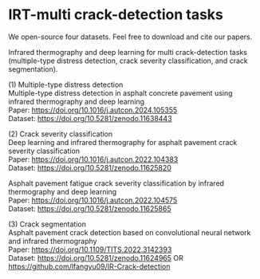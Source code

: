 # IRT-multi crack-detection tasks

We open-source four datasets. Feel free to download and cite our papers.

Infrared thermography and deep learning for multi crack-detection tasks (multiple-type distress detection, crack severity classification, and crack segmentation).

(1) Multiple-type distress detection  
Multiple-type distress detection in asphalt concrete pavement using infrared thermography and deep learning  
Paper: https://doi.org/10.1016/j.autcon.2024.105355   
Dataset: https://doi.org/10.5281/zenodo.11638443   

(2) Crack severity classification  
Deep learning and infrared thermography for asphalt pavement crack severity classification  
Paper: https://doi.org/10.1016/j.autcon.2022.104383   
Dataset: https://doi.org/10.5281/zenodo.11625820   

Asphalt pavement fatigue crack severity classification by infrared thermography and deep learning  
Paper: https://doi.org/10.1016/j.autcon.2022.104575   
Dataset: https://doi.org/10.5281/zenodo.11625865   

(3) Crack segmentation  
Asphalt pavement crack detection based on convolutional neural network and infrared thermography  
Paper: https://doi.org/10.1109/TITS.2022.3142393   
Dataset: https://doi.org/10.5281/zenodo.11624965 OR https://github.com/lfangyu09/IR-Crack-detection   
